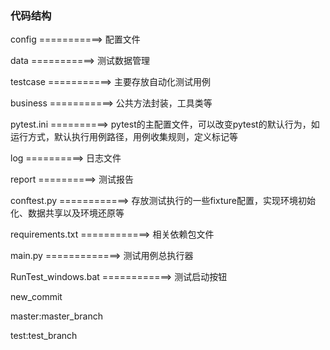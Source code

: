 ### 代码结构
config ===========> 配置文件

data ===========> 测试数据管理

testcase ===========> 主要存放自动化测试用例

business ===========> 公共方法封装，工具类等

pytest.ini ==========> pytest的主配置文件，可以改变pytest的默认行为，如运行方式，默认执行用例路径，用例收集规则，定义标记等

log ==========> 日志文件

report ==========> 测试报告

conftest.py ============> 存放测试执行的一些fixture配置，实现环境初始化、数据共享以及环境还原等

requirements.txt ============> 相关依赖包文件

main.py =============> 测试用例总执行器

RunTest_windows.bat ============> 测试启动按钮

new_commit

master:master_branch

test:test_branch

